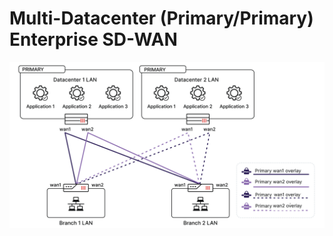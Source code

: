 # Multi-Datacenter (Primary/Primary) Enterprise SD-WAN

![Dual-hub Primary/Primary](topo-dual-hub-pp.png)
